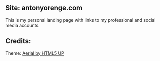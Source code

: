 ## Site: antonyorenge.com
This is my personal landing page with links to my professional and social media accounts.

## Credits:
Theme: [Aerial by HTML5 UP](https://html5up.net/)
